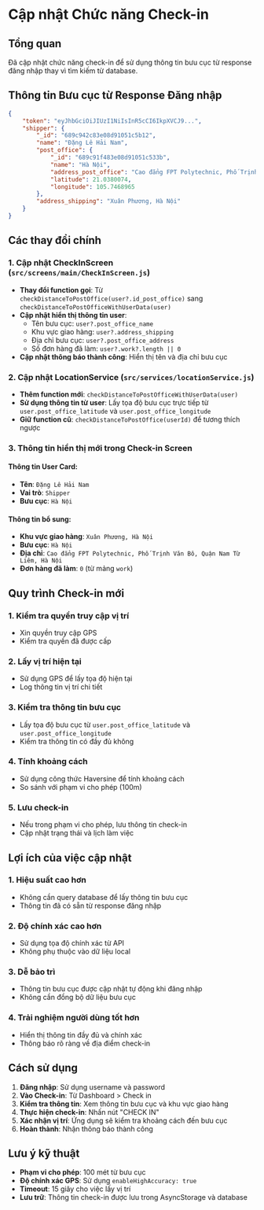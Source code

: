 # Cập nhật Chức năng Check-in

## Tổng quan
Đã cập nhật chức năng check-in để sử dụng thông tin bưu cục từ response đăng nhập thay vì tìm kiếm từ database.

## Thông tin Bưu cục từ Response Đăng nhập
```json
{
    "token": "eyJhbGciOiJIUzI1NiIsInR5cCI6IkpXVCJ9...",
    "shipper": {
        "_id": "689c942c83e08d91051c5b12",
        "name": "Đặng Lê Hải Nam",
        "post_office": {
            "_id": "689c91f483e08d91051c533b",
            "name": "Hà Nội",
            "address_post_office": "Cao đẳng FPT Polytechnic, Phố Trịnh Văn Bô, Quận Nam Từ Liêm, Hà Nội",
            "latitude": 21.0380074,
            "longitude": 105.7468965
        },
        "address_shipping": "Xuân Phương, Hà Nội"
    }
}
```

## Các thay đổi chính

### 1. Cập nhật CheckInScreen (`src/screens/main/CheckInScreen.js`)
- **Thay đổi function gọi**: Từ `checkDistanceToPostOffice(user?.id_post_office)` sang `checkDistanceToPostOfficeWithUserData(user)`
- **Cập nhật hiển thị thông tin user**:
  - Tên bưu cục: `user?.post_office_name`
  - Khu vực giao hàng: `user?.address_shipping`
  - Địa chỉ bưu cục: `user?.post_office_address`
  - Số đơn hàng đã làm: `user?.work?.length || 0`
- **Cập nhật thông báo thành công**: Hiển thị tên và địa chỉ bưu cục

### 2. Cập nhật LocationService (`src/services/locationService.js`)
- **Thêm function mới**: `checkDistanceToPostOfficeWithUserData(user)`
- **Sử dụng thông tin từ user**: Lấy tọa độ bưu cục trực tiếp từ `user.post_office_latitude` và `user.post_office_longitude`
- **Giữ function cũ**: `checkDistanceToPostOffice(userId)` để tương thích ngược

### 3. Thông tin hiển thị mới trong Check-in Screen

#### Thông tin User Card:
- **Tên**: `Đặng Lê Hải Nam`
- **Vai trò**: `Shipper`
- **Bưu cục**: `Hà Nội`

#### Thông tin bổ sung:
- **Khu vực giao hàng**: `Xuân Phương, Hà Nội`
- **Bưu cục**: `Hà Nội`
- **Địa chỉ**: `Cao đẳng FPT Polytechnic, Phố Trịnh Văn Bô, Quận Nam Từ Liêm, Hà Nội`
- **Đơn hàng đã làm**: `0` (từ mảng `work`)

## Quy trình Check-in mới

### 1. Kiểm tra quyền truy cập vị trí
- Xin quyền truy cập GPS
- Kiểm tra quyền đã được cấp

### 2. Lấy vị trí hiện tại
- Sử dụng GPS để lấy tọa độ hiện tại
- Log thông tin vị trí chi tiết

### 3. Kiểm tra thông tin bưu cục
- Lấy tọa độ bưu cục từ `user.post_office_latitude` và `user.post_office_longitude`
- Kiểm tra thông tin có đầy đủ không

### 4. Tính khoảng cách
- Sử dụng công thức Haversine để tính khoảng cách
- So sánh với phạm vi cho phép (100m)

### 5. Lưu check-in
- Nếu trong phạm vi cho phép, lưu thông tin check-in
- Cập nhật trạng thái và lịch làm việc

## Lợi ích của việc cập nhật

### 1. **Hiệu suất cao hơn**
- Không cần query database để lấy thông tin bưu cục
- Thông tin đã có sẵn từ response đăng nhập

### 2. **Độ chính xác cao hơn**
- Sử dụng tọa độ chính xác từ API
- Không phụ thuộc vào dữ liệu local

### 3. **Dễ bảo trì**
- Thông tin bưu cục được cập nhật tự động khi đăng nhập
- Không cần đồng bộ dữ liệu bưu cục

### 4. **Trải nghiệm người dùng tốt hơn**
- Hiển thị thông tin đầy đủ và chính xác
- Thông báo rõ ràng về địa điểm check-in

## Cách sử dụng

1. **Đăng nhập**: Sử dụng username và password
2. **Vào Check-in**: Từ Dashboard > Check in
3. **Kiểm tra thông tin**: Xem thông tin bưu cục và khu vực giao hàng
4. **Thực hiện check-in**: Nhấn nút "CHECK IN"
5. **Xác nhận vị trí**: Ứng dụng sẽ kiểm tra khoảng cách đến bưu cục
6. **Hoàn thành**: Nhận thông báo thành công

## Lưu ý kỹ thuật

- **Phạm vi cho phép**: 100 mét từ bưu cục
- **Độ chính xác GPS**: Sử dụng `enableHighAccuracy: true`
- **Timeout**: 15 giây cho việc lấy vị trí
- **Lưu trữ**: Thông tin check-in được lưu trong AsyncStorage và database
